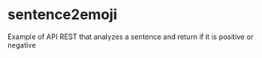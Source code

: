 # sentence2emoji
Example of API REST that analyzes a sentence and return  if it is positive or negative
